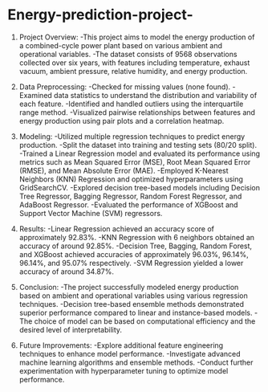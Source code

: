 # Energy-prediction-project-

1) Project Overview:
-This project aims to model the energy production of a combined-cycle power plant based on various ambient and operational variables.
-The dataset consists of 9568 observations collected over six years, with features including temperature, exhaust vacuum, ambient pressure, relative humidity, and energy production.

2) Data Preprocessing:
-Checked for missing values (none found).
-Examined data statistics to understand the distribution and variability of each feature.
-Identified and handled outliers using the interquartile range method.
-Visualized pairwise relationships between features and energy production using pair plots and a correlation heatmap.

3) Modeling:
-Utilized multiple regression techniques to predict energy production.
-Split the dataset into training and testing sets (80/20 split).
-Trained a Linear Regression model and evaluated its performance using metrics such as Mean Squared Error (MSE), Root Mean Squared Error (RMSE), and Mean Absolute Error (MAE).
-Employed K-Nearest Neighbors (KNN) Regression and optimized hyperparameters using GridSearchCV.
-Explored decision tree-based models including Decision Tree Regressor, Bagging Regressor, Random Forest Regressor, and AdaBoost Regressor.
-Evaluated the performance of XGBoost and Support Vector Machine (SVM) regressors.

4) Results:
-Linear Regression achieved an accuracy score of approximately 92.83%.
-KNN Regression with 6 neighbors obtained an accuracy of around 92.85%.
-Decision Tree, Bagging, Random Forest, and XGBoost achieved accuracies of approximately 96.03%, 96.14%, 96.14%, and 95.07% respectively.
-SVM Regression yielded a lower accuracy of around 34.87%.

5) Conclusion:
-The project successfully modeled energy production based on ambient and operational variables using various regression techniques.
-Decision tree-based ensemble methods demonstrated superior performance compared to linear and instance-based models.
-The choice of model can be based on computational efficiency and the desired level of interpretability.

6) Future Improvements:
-Explore additional feature engineering techniques to enhance model performance.
-Investigate advanced machine learning algorithms and ensemble methods.
-Conduct further experimentation with hyperparameter tuning to optimize model performance.
